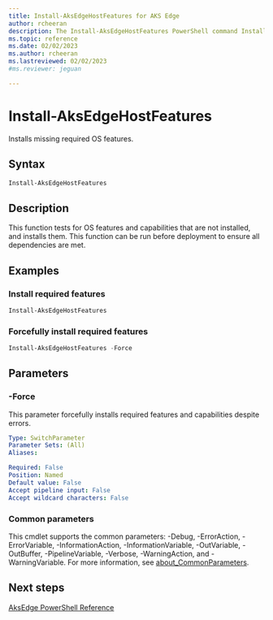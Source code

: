 ```yaml
---
title: Install-AksEdgeHostFeatures for AKS Edge
author: rcheeran
description: The Install-AksEdgeHostFeatures PowerShell command Installs missing required OS features.
ms.topic: reference
ms.date: 02/02/2023
ms.author: rcheeran 
ms.lastreviewed: 02/02/2023
#ms.reviewer: jeguan

---
```


# Install-AksEdgeHostFeatures

Installs missing required OS features.

## Syntax

```powershell
Install-AksEdgeHostFeatures
```

## Description

This function tests for OS features and capabilities that are not installed, and installs them. This function can be run before deployment to ensure all dependencies are met.


## Examples

### Install required features

```powershell
Install-AksEdgeHostFeatures
```

### Forcefully install required features

```powershell
Install-AksEdgeHostFeatures -Force
```

## Parameters

### -Force

This parameter forcefully installs required features and capabilities despite errors.

```yaml
Type: SwitchParameter
Parameter Sets: (All)
Aliases:

Required: False
Position: Named
Default value: False
Accept pipeline input: False
Accept wildcard characters: False
```


### Common parameters

This cmdlet supports the common parameters: -Debug, -ErrorAction, -ErrorVariable, -InformationAction, -InformationVariable, -OutVariable, -OutBuffer, -PipelineVariable, -Verbose, -WarningAction, and -WarningVariable. For more information, see [about_CommonParameters](https://go.microsoft.com/fwlink/?LinkID=113216).

## Next steps

[AksEdge PowerShell Reference](./index.md)

